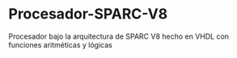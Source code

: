 # Procesador-SPARC-V8
Procesador bajo la arquitectura de SPARC V8 hecho en VHDL con funciones aritméticas y lógicas
